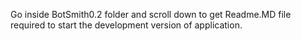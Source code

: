 Go inside BotSmith0.2 folder and scroll down to get Readme.MD file required to start the development version of application.
